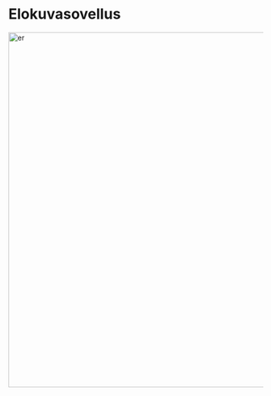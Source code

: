 # Elokuvasovellus

<img width="700" alt="er" src="https://github.com/TVT22-4/elokuvasovellus/assets/112632790/e8467ec3-685b-4e8b-9fb8-0dfdaeea5211">



